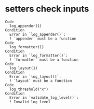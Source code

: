 # setters check inputs

    Code
      log_appender(1)
    Condition
      Error in `log_appender()`:
      ! `appender` must be a function
    Code
      log_formatter(1)
    Condition
      Error in `log_formatter()`:
      ! `formatter` must be a function
    Code
      log_layout(1)
    Condition
      Error in `log_layout()`:
      ! `layout` must be a function
    Code
      log_threshold("x")
    Condition
      Error in `validate_log_level()`:
      ! Invalid log level

